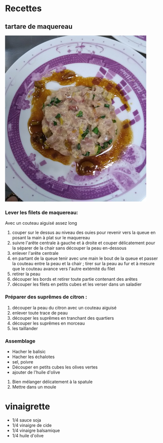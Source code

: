 
# Recettes
## tartare de maquereau
![Illustration](https://raw.githubusercontent.com/akakeronos/recette-gourmandignes/master/images/photoTartare.jpg)
### Lever les filets de maquereau:

Avec un couteau aiguisé assez long
1. couper sur le dessus au niveau des ouies pour revenir vers la queue en posant la main à plat sur le maquereau
2. suivre l'arête centrale à gauche et à droite et couper délicatement pour la séparer de la chair sans découper la peau en-dessous
3. enlever l'arête centrale
4. en partant de la queue tenir avec une main le bout de la queue et passer la couteau entre la peau et la chair ; tirer sur la peau au fur et à mesure que le couteau avance vers l'autre extémité du filet
5. retirer la peau
6. découper les bords et retirer toute partie contenant des arêtes
7. découper les filets en petits cubes et les verser dans un saladier

### Préparer des suprêmes de citron : 
1. découper la peau du citron avec un couteau aiguisé
2. enlever toute trace de peau
3. découper les suprêmes en tranchant des quartiers
4. découper les suprêmes en morceau
5. les taillander


### Assemblage
* Hacher le balisic
* Hacher les échalotes
* sel, poivre
* Découper en petits cubes les olives vertes
* ajouter de l'huile d'olive

1. Bien mélanger délicatement à la spatule
2. Mettre dans un moule

# vinaigrette
* 1/4 sauce soja
* 1/4 vinaigre de cide
* 1/4 vinaigre balsamique
* 1/4 huile d'olive
